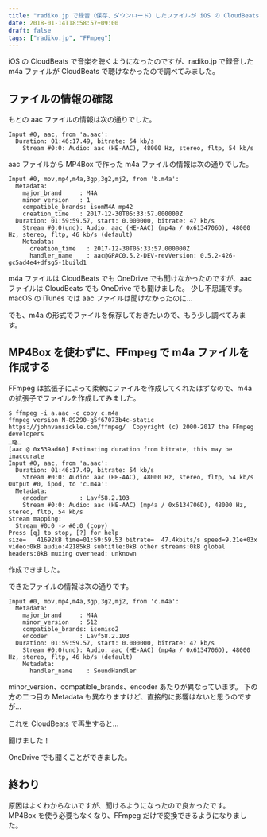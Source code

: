 ```yaml
---
title: "radiko.jp で録音（保存、ダウンロード）したファイルが iOS の CloudBeats や OneDrive で聞けない"
date: 2018-01-14T18:58:57+09:00
draft: false
tags: ["radiko.jp", "FFmpeg"]
---
```


iOS の CloudBeats で音楽を聴くようになったのですが、radiko.jp で録音した m4a ファイルが CloudBeats で聴けなかったので調べてみました。

<!--more-->

## ファイルの情報の確認

もとの aac ファイルの情報は次の通りでした。

```
Input #0, aac, from 'a.aac':
  Duration: 01:46:17.49, bitrate: 54 kb/s
    Stream #0:0: Audio: aac (HE-AAC), 48000 Hz, stereo, fltp, 54 kb/s
```

aac ファイルから MP4Box で作った m4a ファイルの情報は次の通りでした。

```
Input #0, mov,mp4,m4a,3gp,3g2,mj2, from 'b.m4a':
  Metadata:
    major_brand     : M4A
    minor_version   : 1
    compatible_brands: isomM4A mp42
    creation_time   : 2017-12-30T05:33:57.000000Z
  Duration: 01:59:59.57, start: 0.000000, bitrate: 47 kb/s
    Stream #0:0(und): Audio: aac (HE-AAC) (mp4a / 0x6134706D), 48000 Hz, stereo, fltp, 46 kb/s (default)
    Metadata:
      creation_time   : 2017-12-30T05:33:57.000000Z
      handler_name    : aac@GPAC0.5.2-DEV-revVersion: 0.5.2-426-gc5ad4e4+dfsg5-1build1
```

m4a ファイルは CloudBeats でも OneDrive でも聞けなかったのですが、aac ファイルは CloudBeats でも OneDrive でも聞けました。
少し不思議です。
macOS の iTunes では aac ファイルは聞けなかったのに…

でも、m4a の形式でファイルを保存しておきたいので、もう少し調べてみます。

## MP4Box を使わずに、FFmpeg で m4a ファイルを作成する

FFmpeg は拡張子によって柔軟にファイルを作成してくれたはずなので、m4a の拡張子でファイルを作成してみました。

```
$ ffmpeg -i a.aac -c copy c.m4a
ffmpeg version N-89290-g5f67073b4c-static https://johnvansickle.com/ffmpeg/  Copyright (c) 2000-2017 the FFmpeg developers
…略…
[aac @ 0x539ad60] Estimating duration from bitrate, this may be inaccurate
Input #0, aac, from 'a.aac':
  Duration: 01:46:17.49, bitrate: 54 kb/s
    Stream #0:0: Audio: aac (HE-AAC), 48000 Hz, stereo, fltp, 54 kb/s
Output #0, ipod, to 'c.m4a':
  Metadata:
    encoder         : Lavf58.2.103
    Stream #0:0: Audio: aac (HE-AAC) (mp4a / 0x6134706D), 48000 Hz, stereo, fltp, 54 kb/s
Stream mapping:
  Stream #0:0 -> #0:0 (copy)
Press [q] to stop, [?] for help
size=   41692kB time=01:59:59.53 bitrate=  47.4kbits/s speed=9.21e+03x
video:0kB audio:42185kB subtitle:0kB other streams:0kB global headers:0kB muxing overhead: unknown
```

作成できました。

できたファイルの情報は次の通りです。

```
Input #0, mov,mp4,m4a,3gp,3g2,mj2, from 'c.m4a':
  Metadata:
    major_brand     : M4A
    minor_version   : 512
    compatible_brands: isomiso2
    encoder         : Lavf58.2.103
  Duration: 01:59:59.57, start: 0.000000, bitrate: 47 kb/s
    Stream #0:0(und): Audio: aac (HE-AAC) (mp4a / 0x6134706D), 48000 Hz, stereo, fltp, 46 kb/s (default)
    Metadata:
      handler_name    : SoundHandler
```

minor_version、compatible_brands、encoder あたりが異なっています。
下の方の二つ目の Metadata も異なりますけど、直接的に影響はないと思うのですが…

これを CloudBeats で再生すると…

聞けました！

OneDrive でも聞くことができました。

## 終わり

原因はよくわからないですが、聞けるようになったので良かったです。
MP4Box を使う必要もなくなり、FFmpeg だけで変換できるようになりました。
